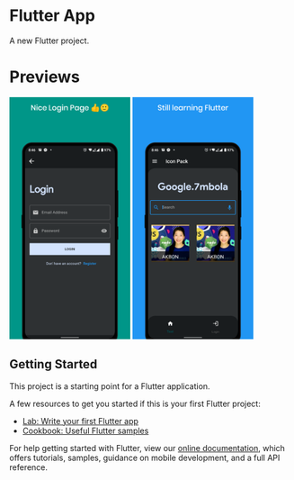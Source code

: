 # Flutter App

A new Flutter project.

# Previews
<img src="https://raw.githubusercontent.com/AKB0N/Flutter-App/master/1.png" width="215"/> <img src="https://raw.githubusercontent.com/AKB0N/Flutter-App/master/2.png" width="215"/>

## Getting Started

This project is a starting point for a Flutter application.

A few resources to get you started if this is your first Flutter project:

- [Lab: Write your first Flutter app](https://flutter.dev/docs/get-started/codelab)
- [Cookbook: Useful Flutter samples](https://flutter.dev/docs/cookbook)

For help getting started with Flutter, view our
[online documentation](https://flutter.dev/docs), which offers tutorials,
samples, guidance on mobile development, and a full API reference.
